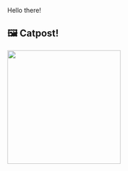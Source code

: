 Hello there!



## 🖼️ Catpost!

<sub>
    <img src="https://cdn2.thecatapi.com/images/gt.jpg" height="256">
</sub>

